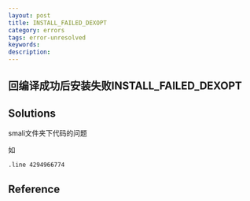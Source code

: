 ```yaml
---
layout: post
title: INSTALL_FAILED_DEXOPT
category: errors
tags: error-unresolved
keywords: 
description: 
---
```


## 回编译成功后安装失败INSTALL_FAILED_DEXOPT

## Solutions

smali文件夹下代码的问题

如
```
.line 4294966774
```


## Reference